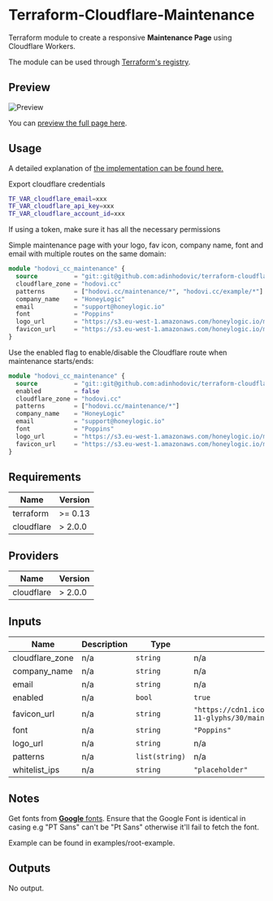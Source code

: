 # Terraform-Cloudflare-Maintenance

Terraform module to create a responsive **Maintenance Page** using
Cloudflare Workers.

The module can be used through [Terraform's registry](https://registry.terraform.io/modules/adinhodovic/maintenance/cloudflare/latest).

## Preview

![Preview](https://i.imgur.com/CiguM4w.png)

You can [preview the full page here](https://hodovi.cc/maintenance/).

## Usage

A detailed explanation of [the implementation can be found
here.](https://hodovi.cc/blog/quick-pretty-and-easy-maintenance-page-using-cloudflare-workers-terraform/)

Export cloudflare credentials

```bash
TF_VAR_cloudflare_email=xxx
TF_VAR_cloudflare_api_key=xxx
TF_VAR_cloudflare_account_id=xxx
```

If using a token, make sure it has all the necessary permissions

Simple maintenance page with your logo, fav icon, company name, font and email with multiple routes on the same domain:

```terraform
module "hodovi_cc_maintenance" {
  source          = "git::git@github.com:adinhodovic/terraform-cloudflare-maintenance.git?ref=v0.4.0"
  cloudflare_zone = "hodovi.cc"
  patterns        = ["hodovi.cc/maintenance/*", "hodovi.cc/example/*"]
  company_name    = "HoneyLogic"
  email           = "support@honeylogic.io"
  font            = "Poppins"
  logo_url        = "https://s3.eu-west-1.amazonaws.com/honeylogic.io/media/images/Honeylogic-blue.original.png"
  favicon_url     = "https://s3.eu-west-1.amazonaws.com/honeylogic.io/media/images/Honeylogic_-_icon.original.height-80.png"
}
```

Use the enabled flag to enable/disable the Cloudflare route when
maintenance starts/ends:

```terraform
module "hodovi_cc_maintenance" {
  source          = "git::git@github.com:adinhodovic/terraform-cloudflare-maintenance.git?ref=v0.4.0"
  enabled         = false
  cloudflare_zone = "hodovi.cc"
  patterns        = ["hodovi.cc/maintenance/*"]
  company_name    = "HoneyLogic"
  email           = "support@honeylogic.io"
  font            = "Poppins"
  logo_url        = "https://s3.eu-west-1.amazonaws.com/honeylogic.io/media/images/Honeylogic-blue.original.png"
  favicon_url     = "https://s3.eu-west-1.amazonaws.com/honeylogic.io/media/images/Honeylogic_-_icon.original.height-80.png"
}
```

## Requirements

| Name | Version |
|------|---------|
| terraform | >= 0.13 |
| cloudflare | > 2.0.0 |

## Providers

| Name | Version |
|------|---------|
| cloudflare | > 2.0.0 |

## Inputs

| Name | Description | Type | Default | Required |
|------|-------------|------|---------|:--------:|
| cloudflare\_zone | n/a | `string` | n/a | yes |
| company\_name | n/a | `string` | n/a | yes |
| email | n/a | `string` | n/a | yes |
| enabled | n/a | `bool` | `true` | no |
| favicon\_url | n/a | `string` | `"https://cdn1.iconfinder.com/data/icons/ios-11-glyphs/30/maintenance-512.png"` | no |
| font | n/a | `string` | `"Poppins"` | no |
| logo\_url | n/a | `string` | n/a | yes |
| patterns | n/a | `list(string)` | n/a | yes |
| whitelist\_ips | n/a | `string` | `"placeholder"` | no |

## Notes

Get fonts from [**Google** fonts](https://fonts.google.com/). Ensure that the Google Font is identical in casing e.g "PT Sans" can't be
"Pt Sans" otherwise it'll fail to fetch the font.

Example can be found in examples/root-example.

## Outputs

No output.
